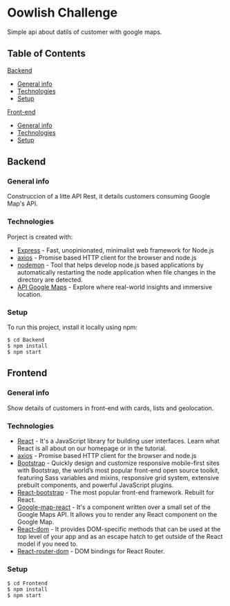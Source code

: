
# Oowlish Challenge
Simple api about datils of customer with google maps.

## Table of Contents
[Backend](#backend)
* [General info](#general-info)
* [Technologies](#technologies)
* [Setup](#setup)

[Front-end](#front-end)
* [General info](#general-info)
* [Technologies](#technologies)
* [Setup](#setup)

## Backend
### General info
Construccion of a litte API Rest, it details customers consuming Google Map's API.

### Technologies
Porject is created with:
* [Express](http://expressjs.com/) - Fast, unopinionated, minimalist web framework for Node.js
* [axios](https://www.npmjs.com/package/axios) - Promise based HTTP client for the browser and node.js
* [nodemon](https://nodemon.io/) - Tool that helps develop node.js based applications by automatically restarting the node application when file changes in the directory are detected.
* [API Google Maps](https://cloud.google.com/maps-platform/) - Explore where real-world insights and immersive location.

### Setup
To run this project, install it locally using npm:

```
$ cd Backend
$ npm install
$ npm start
```

## Frontend
### General info
Show details of customers in front-end with cards, lists and geolocation.

### Technologies
* [React](https://reactjs.org/) - It's a JavaScript library for building user interfaces. Learn what React is all about on our homepage or in the tutorial.
* [axios](https://www.npmjs.com/package/axios) - Promise based HTTP client for the browser and node.js
* [Bootstrap](https://getbootstrap.com/) - Quickly design and customize responsive mobile-first sites with Bootstrap, the world’s most popular front-end open source toolkit, featuring Sass variables and mixins, responsive grid system, extensive prebuilt components, and powerful JavaScript plugins.
* [React-bootstrap](https://react-bootstrap.github.io/) - The most popular front-end framework. Rebuilt for React.
* [Google-map-react](https://www.npmjs.com/package/google-map-react) - It's a component written over a small set of the Google Maps API. It allows you to render any React component on the Google Map.
* [React-dom](https://reactjs.org/docs/react-dom.html) - It provides DOM-specific methods that can be used at the top level of your app and as an escape hatch to get outside of the React model if you need to.
* [React-router-dom](https://www.npmjs.com/package/react-router-dom) - DOM bindings for React Router.

### Setup
```
$ cd Frontend
$ npm install
$ npm start
```
